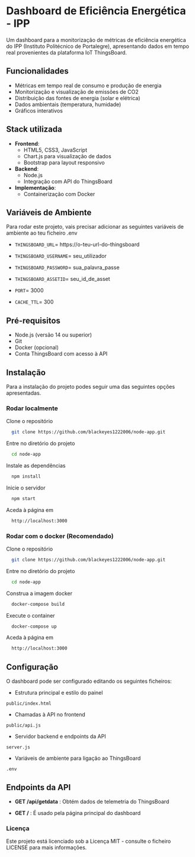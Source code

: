 
# Dashboard de Eficiência Energética - IPP

Um dashboard para a monitorização de métricas de eficiência energética do IPP (Instituto Politécnico de Portalegre), apresentando dados em tempo real provenientes da plataforma IoT ThingsBoard.


## Funcionalidades

- Métricas em tempo real de consumo e produção de energia
- Monitorização e visualização de emissões de CO2
- Distribuição das fontes de energia (solar e elétrica)
- Dados ambientais (temperatura, humidade)
- Gráficos interativos


## Stack utilizada
- **Frontend**: 
  - HTML5, CSS3, JavaScript
  - Chart.js para visualização de dados
  - Bootstrap para layout responsivo
- **Backend**:
  - Node.js
  - Integração com API do ThingsBoard
- **Implementação**:
  - Containerização com Docker

## Variáveis de Ambiente

Para rodar este projeto, vais precisar adicionar as seguintes variáveis de ambiente ao teu ficheiro .env

- `THINGSBOARD_URL`= https://o-teu-url-do-thingsboard

- `THINGSBOARD_USERNAME`= seu_utilizador

- `THINGSBOARD_PASSWORD`= sua_palavra_passe

- `THINGSBOARD_ASSETID`= seu_id_de_asset

- `PORT`= 3000

- `CACHE_TTL`= 300


## Pré-requisitos
- Node.js (versão 14 ou superior)
- Git
- Docker (opcional)
- Conta ThingsBoard com acesso à API

## Instalação

Para a instalação do projeto podes seguir uma das seguintes opções apresentadas.

### Rodar localmente

Clone o repositório

```bash
  git clone https://github.com/blackeyes1222006/node-app.git
```

Entre no diretório do projeto

```bash
  cd node-app
```

Instale as dependências

```bash
  npm install
```

Inicie o servidor

```bash
  npm start
```

Aceda à página em
```bash
  http://localhost:3000
```


### Rodar com o docker (Recomendado)

Clone o repositório

```bash
  git clone https://github.com/blackeyes1222006/node-app.git
```

Entre no diretório do projeto

```bash
  cd node-app
```

Construa a imagem docker
```bash
  docker-compose build
```

Execute o container
```bash
  docker-compose up
```

Aceda à página em
```bash
  http://localhost:3000
```
## Configuração

O dashboard pode ser configurado editando os seguintes ficheiros:
- Estrutura principal e estilo do painel
```
public/index.html 
```
- Chamadas à API no frontend
```
public/api.js 
```
- Servidor backend e endpoints da API
```
server.js 
```
- Variáveis de ambiente para ligação ao ThingsBoard
```
.env 
```

## Endpoints da API
- **GET /api/getdata** : Obtém dados de telemetria do ThingsBoard

- **GET /** : É usado pela página principal do dashboard

### Licença

Este projeto está licenciado sob a Licença MIT - consulte o ficheiro LICENSE para mais informações.
